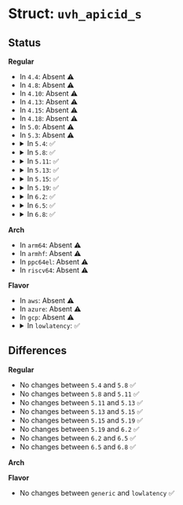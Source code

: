 # Struct: <code>uvh_apicid_s</code>

## Status
<b>Regular</b>
<ul>
<li>
In <code>4.4</code>: Absent ⚠️
</li>
<li>
In <code>4.8</code>: Absent ⚠️
</li>
<li>
In <code>4.10</code>: Absent ⚠️
</li>
<li>
In <code>4.13</code>: Absent ⚠️
</li>
<li>
In <code>4.15</code>: Absent ⚠️
</li>
<li>
In <code>4.18</code>: Absent ⚠️
</li>
<li>
In <code>5.0</code>: Absent ⚠️
</li>
<li>
In <code>5.3</code>: Absent ⚠️
</li>
<li>
<details>
<summary>In <code>5.4</code>: ✅</summary>

```c
struct uvh_apicid_s {
    long unsigned int local_apic_mask;
    long unsigned int local_apic_shift;
    long unsigned int unused1;
    long unsigned int pnode_mask;
    long unsigned int pnode_shift;
    long unsigned int unused2;
};
```
</details>
</li>
<li>
<details>
<summary>In <code>5.8</code>: ✅</summary>

```c
struct uvh_apicid_s {
    long unsigned int local_apic_mask;
    long unsigned int local_apic_shift;
    long unsigned int unused1;
    long unsigned int pnode_mask;
    long unsigned int pnode_shift;
    long unsigned int unused2;
};
```
</details>
</li>
<li>
<details>
<summary>In <code>5.11</code>: ✅</summary>

```c
struct uvh_apicid_s {
    long unsigned int local_apic_mask;
    long unsigned int local_apic_shift;
    long unsigned int unused1;
    long unsigned int pnode_mask;
    long unsigned int pnode_shift;
    long unsigned int unused2;
};
```
</details>
</li>
<li>
<details>
<summary>In <code>5.13</code>: ✅</summary>

```c
struct uvh_apicid_s {
    long unsigned int local_apic_mask;
    long unsigned int local_apic_shift;
    long unsigned int unused1;
    long unsigned int pnode_mask;
    long unsigned int pnode_shift;
    long unsigned int unused2;
};
```
</details>
</li>
<li>
<details>
<summary>In <code>5.15</code>: ✅</summary>

```c
struct uvh_apicid_s {
    long unsigned int local_apic_mask;
    long unsigned int local_apic_shift;
    long unsigned int unused1;
    long unsigned int pnode_mask;
    long unsigned int pnode_shift;
    long unsigned int unused2;
};
```
</details>
</li>
<li>
<details>
<summary>In <code>5.19</code>: ✅</summary>

```c
struct uvh_apicid_s {
    long unsigned int local_apic_mask;
    long unsigned int local_apic_shift;
    long unsigned int unused1;
    long unsigned int pnode_mask;
    long unsigned int pnode_shift;
    long unsigned int unused2;
};
```
</details>
</li>
<li>
<details>
<summary>In <code>6.2</code>: ✅</summary>

```c
struct uvh_apicid_s {
    long unsigned int local_apic_mask;
    long unsigned int local_apic_shift;
    long unsigned int unused1;
    long unsigned int pnode_mask;
    long unsigned int pnode_shift;
    long unsigned int unused2;
};
```
</details>
</li>
<li>
<details>
<summary>In <code>6.5</code>: ✅</summary>

```c
struct uvh_apicid_s {
    long unsigned int local_apic_mask;
    long unsigned int local_apic_shift;
    long unsigned int unused1;
    long unsigned int pnode_mask;
    long unsigned int pnode_shift;
    long unsigned int unused2;
};
```
</details>
</li>
<li>
<details>
<summary>In <code>6.8</code>: ✅</summary>

```c
struct uvh_apicid_s {
    long unsigned int local_apic_mask;
    long unsigned int local_apic_shift;
    long unsigned int unused1;
    long unsigned int pnode_mask;
    long unsigned int pnode_shift;
    long unsigned int unused2;
};
```
</details>
</li>
</ul>
<b>Arch</b>
<ul>
<li>
In <code>arm64</code>: Absent ⚠️
</li>
<li>
In <code>armhf</code>: Absent ⚠️
</li>
<li>
In <code>ppc64el</code>: Absent ⚠️
</li>
<li>
In <code>riscv64</code>: Absent ⚠️
</li>
</ul>
<b>Flavor</b>
<ul>
<li>
In <code>aws</code>: Absent ⚠️
</li>
<li>
In <code>azure</code>: Absent ⚠️
</li>
<li>
In <code>gcp</code>: Absent ⚠️
</li>
<li>
<details>
<summary>In <code>lowlatency</code>: ✅</summary>

```c
struct uvh_apicid_s {
    long unsigned int local_apic_mask;
    long unsigned int local_apic_shift;
    long unsigned int unused1;
    long unsigned int pnode_mask;
    long unsigned int pnode_shift;
    long unsigned int unused2;
};
```
</details>
</li>
</ul>

## Differences
<b>Regular</b>
<ul>
<li>
No changes between <code>5.4</code> and <code>5.8</code> ✅
</li>
<li>
No changes between <code>5.8</code> and <code>5.11</code> ✅
</li>
<li>
No changes between <code>5.11</code> and <code>5.13</code> ✅
</li>
<li>
No changes between <code>5.13</code> and <code>5.15</code> ✅
</li>
<li>
No changes between <code>5.15</code> and <code>5.19</code> ✅
</li>
<li>
No changes between <code>5.19</code> and <code>6.2</code> ✅
</li>
<li>
No changes between <code>6.2</code> and <code>6.5</code> ✅
</li>
<li>
No changes between <code>6.5</code> and <code>6.8</code> ✅
</li>
</ul>
<b>Arch</b>
<ul>
</ul>
<b>Flavor</b>
<ul>
<li>
No changes between <code>generic</code> and <code>lowlatency</code> ✅
</li>
</ul>
